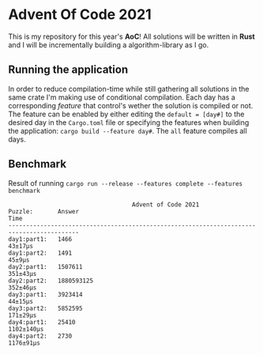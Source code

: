 # Advent Of Code 2021
This is my repository for this year's **AoC**! All solutions will be written in **Rust** and I will be incrementally building a algorithm-library as I go. 
## Running the application
In order to reduce compilation-time while still gathering all solutions in the same crate I'm making use of conditional compilation. Each day has a corresponding *feature*
that control's wether the solution is compiled or not. The feature can be enabled by either editing the `default = [day#]` to the desired day in the `Cargo.toml` file or
specifying the features when building the application: `cargo build --feature day#`. The `all` feature compiles all days.

## Benchmark
Result of running `cargo run --release --features complete --features benchmark`
```
                                   Advent of Code 2021
Puzzle:       Answer                                                           Time     
------------------------------------------------------------------------------------------
day1:part1:   1466                                                                 43±17µs
day1:part2:   1491                                                                  45±9µs
day2:part1:   1507611                                                             351±43µs
day2:part2:   1880593125                                                          352±46µs
day3:part1:   3923414                                                              44±15µs
day3:part2:   5852595                                                             171±29µs
day4:part1:   25410                                                             1102±140µs
day4:part2:   2730                                                               1176±91µs
```
